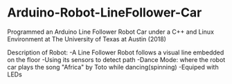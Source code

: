 # Arduino-Robot-LineFollower-Car
Programmed  an Arduino Line Follower Robot Car under a C++ and Linux Environment at The University of Texas at Austin (2018)

Description of Robot:
      -A Line Follower Robot follows a visual line embedded on the floor 
      -Using its sensors to detect path
      -Dance Mode:  where the robot car plays the song "Africa" by Toto while dancing(spinning)
      -Equiped with LEDs
